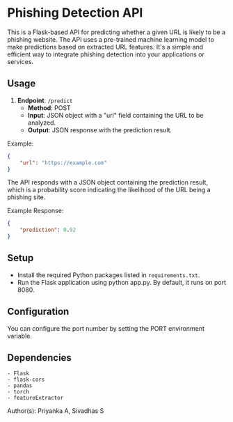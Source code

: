 # Phishing Detection API

This is a Flask-based API for predicting whether a given URL is likely to be a phishing website. The API uses a pre-trained machine learning model to make predictions based on extracted URL features. It's a simple and efficient way to integrate phishing detection into your applications or services.

## Usage

1. **Endpoint**: `/predict`
   - **Method**: POST
   - **Input**: JSON object with a "url" field containing the URL to be analyzed.
   - **Output**: JSON response with the prediction result.

Example:
```json
{
    "url": "https://example.com"
}
```

The API responds with a JSON object containing the prediction result, which is a probability score indicating the likelihood of the URL being a phishing site.

Example Response:

```json
{
    "prediction": 0.92
}
```

## Setup

- Install the required Python packages listed in `requirements.txt`.
- Run the Flask application using python app.py. By default, it runs on port 8080.

## Configuration
You can configure the port number by setting the PORT environment variable.

## Dependencies
```
- Flask
- flask-cors
- pandas
- torch
- featureExtractor
```
  
Author(s): 
Priyanka A, Sivadhas S
